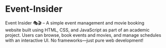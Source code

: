 # Event-Insider
Event Insider 🎭🎬 – A simple event management and movie booking website built using HTML, CSS, and JavaScript as part of an academic project. Users can browse, book events and movies, and manage schedules with an interactive UI. No frameworks—just pure web development!
